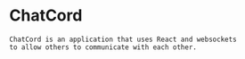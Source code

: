 # ChatCord

    ChatCord is an application that uses React and websockets
    to allow others to communicate with each other.
